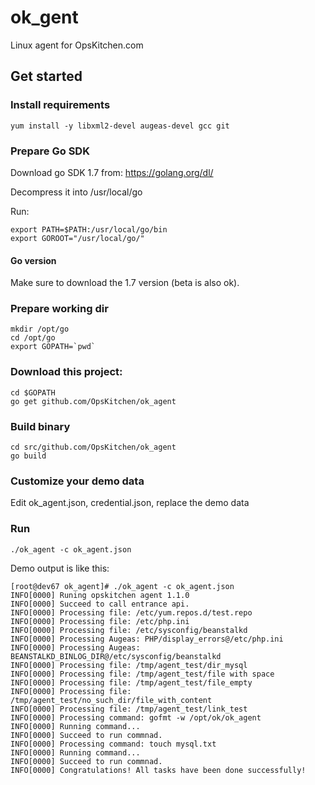 # ok_gent
Linux agent for OpsKitchen.com

## Get started
### Install requirements
    yum install -y libxml2-devel augeas-devel gcc git

### Prepare Go SDK
Download go SDK 1.7 from: https://golang.org/dl/

Decompress it into /usr/local/go

Run:

    export PATH=$PATH:/usr/local/go/bin
    export GOROOT="/usr/local/go/"

#### Go version
Make sure to download the 1.7 version (beta is also ok).

### Prepare working dir

    mkdir /opt/go
    cd /opt/go
    export GOPATH=`pwd`


### Download this project:

    cd $GOPATH
    go get github.com/OpsKitchen/ok_agent

### Build binary

    cd src/github.com/OpsKitchen/ok_agent
    go build

### Customize your demo data

Edit ok_agent.json, credential.json, replace the demo data

### Run

    ./ok_agent -c ok_agent.json

Demo output is like this:

    [root@dev67 ok_agent]# ./ok_agent -c ok_agent.json
    INFO[0000] Runing opskitchen agent 1.1.0
    INFO[0000] Succeed to call entrance api.
    INFO[0000] Processing file: /etc/yum.repos.d/test.repo
    INFO[0000] Processing file: /etc/php.ini
    INFO[0000] Processing file: /etc/sysconfig/beanstalkd
    INFO[0000] Processing Augeas: PHP/display_errors@/etc/php.ini
    INFO[0000] Processing Augeas: BEANSTALKD_BINLOG_DIR@/etc/sysconfig/beanstalkd
    INFO[0000] Processing file: /tmp/agent_test/dir_mysql
    INFO[0000] Processing file: /tmp/agent_test/file with space
    INFO[0000] Processing file: /tmp/agent_test/file_empty
    INFO[0000] Processing file: /tmp/agent_test/no_such_dir/file_with_content
    INFO[0000] Processing file: /tmp/agent_test/link_test
    INFO[0000] Processing command: gofmt -w /opt/ok/ok_agent
    INFO[0000] Running command...
    INFO[0000] Succeed to run commnad.
    INFO[0000] Processing command: touch mysql.txt
    INFO[0000] Running command...
    INFO[0000] Succeed to run commnad.
    INFO[0000] Congratulations! All tasks have been done successfully!
